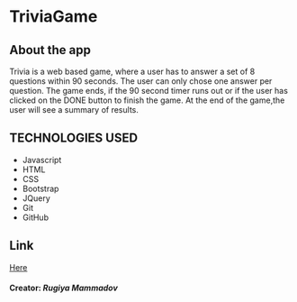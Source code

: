 # TriviaGame

## About the app 

Trivia is a web based game, where a user has to answer a set of 8 questions within 90 seconds. The user can only chose one answer per question. The game ends, if the 90 second timer runs out or if the user has clicked on the DONE button to finish the game. At the end of the game,the user will see a summary of results.

## TECHNOLOGIES USED
  * Javascript
  * HTML
  * CSS
  * Bootstrap 
  * JQuery
  * Git
  * GitHub
  
 ## Link
 
 [Here](https://rugiyya.github.io/TriviaGame/)
  
  #### Creator: *Rugiya Mammadov*
